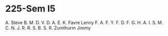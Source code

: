 # 225-Sem I5

A. Steve
B. M.
D. V.
D. A.
E. K.
Favre Lenny
F. A.
F. Y.
F. D.
F. G.
H. A.
I. S.
M. C.
N. J.
R. R.
S. B.
S. R.
Zumthurm Jimmy